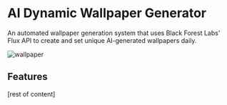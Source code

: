 ﻿# AI Dynamic Wallpaper Generator

An automated wallpaper generation system that uses Black Forest Labs' Flux API to create and set unique AI-generated wallpapers daily.

![wallpaper](./images/example_wallpaper.png)

## Features

[rest of content]
